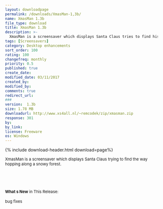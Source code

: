 ```yaml
---
layout: downloadpage
permalink: /downloads/XmasMan-1,3b/
name: XmasMan 1.3b
file_type: download
title: XmasMan 1.3b
description: >-
  XmasMan is a screensaver which displays Santa Claus tries to find his way hopping through a snowy forest
tags: [Screensavers]
category: Desktop enhancements
sort_order: 100
rating: 100
changefreq: monthly
priority: 0.5
published: true
create_date: 
modified_date: 03/11/2017
created_by: 
modified_by: 
comments: true
redirect_url: 
### 
version:  1.3b
size: 1.78 MB
downloadurl: http://www.xs4all.nl/~remcodek/zip/xmasman.zip
response: 301
by: 
by_link: 
license: Freeware
os: Windows
---
```


{% include download-header.html download=page%}

<p style="fix-download-text !important">
<p><font size="2"><p>XmasMan is a screensaver which displays Santa Claus trying to find the way hopping along a snowy forest.</p>
<!-- google_ad_section_end -->
<p>&#160;</p>
<div class="celltext_big"><br />
<br />
<strong>What s New</strong> in This Release:<br />
<br />
bug fixes</div></p></p>
